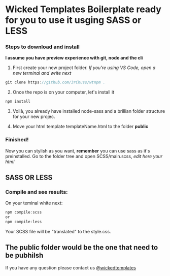 # Wicked Templates Boilerplate ready for you to use it usging SASS or LESS

### Steps to download and install

**I assume you have preview experience with git, node and the cli**
1. First create your new project folder. *If you're using VS Code, open a new terminal and write next*

```javascript
git clone https://github.com/3rChuss/wtnpm .
```

2. Once the repo is on your computer, let's install it

```javascript
npm install
```

3. Voilà, you already have installed node-sass and a brillian folder structure for your new projec.

4. Move your html template templateName.html to the folder **public**

### Finished!

Now you can stylish as you want, **remember** you can use sass as it's preinstalled.
Go to the folder tree and open SCSS/main.scss, *edit here your html*

## SASS OR LESS
### Compile and see results:

On your teminal white next:

```javascript
npm compile:scss
or
npm compile:less
```
Your SCSS file will be "translated" to the style.css.

## The public folder would be the one that need to be pubhilsh

If you have any question please contact us [@wickedtemplates](https://twitter.com/WickedTemplates)
